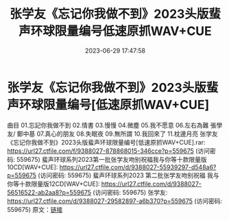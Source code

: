 ﻿---
title: 张学友《忘记你我做不到》2023头版蜚声环球限量编号低速原抓WAV+CUE
date: 2023-06-29 17:47:58
categories: WAV车载音乐、镜像
tags: 华语中文
---
# 张学友《忘记你我做不到》2023头版蜚声环球限量编号[低速原抓WAV+CUE]

曲目
01.忘記你我做不到
02.情書
03.慢慢
04.微塵
05.我不愿意
06.左右為難 張學友/ 鄭中基
07.真心的朋友
08.失眠夜
09.無所謂
10.我回來了
11.枕邊月亮
张学友《忘记你我做不到》2023头版蜚声环球限量编号[低速原抓WAV+CUE].rar: https://url27.ctfile.com/f/9388027-878868015-346cce?p=559675
(访问密码: 559675)
蜚声环球系列2023第一批张学友吻别祝福我与你等十款限量版10CD[WAV+CUE]: https://url27.ctfile.com/d/9388027-55939297-d548a6?p=559675
(访问密码: 559675)
蜚声环球系列2023 第二批张学友吻别祝福 我与你等十款限量版12CD[WAV+CUE]: https://url27.ctfile.com/d/9388027-56516522-ab2aa8?p=559675
(访问密码: 559675)
张学友: https://url27.ctfile.com/d/9388027-29582897-a6b370?p=559675
(访问密码: 559675)
原文：[链接](https://blog.sina.com.cn/s/blog_1647c7e76010312hm.html)